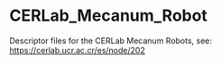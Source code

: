# CERLab_Mecanum_Robot
Descriptor files for the CERLab Mecanum Robots, see: https://cerlab.ucr.ac.cr/es/node/202
